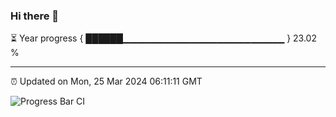 ### Hi there 👋

⏳ Year progress { ██████▁▁▁▁▁▁▁▁▁▁▁▁▁▁▁▁▁▁▁▁▁▁▁▁ } 23.02 %

---

⏰ Updated on Mon, 25 Mar 2024 06:11:11 GMT

![Progress Bar CI](https://github.com/Shyam-Makwana/GitHub-Actions-Demo/workflows/Progress%20Bar%20CI/badge.svg)
